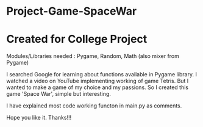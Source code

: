 # Project-Game-SpaceWar
# Created for College Project


Modules/Libraries needed : Pygame, Random, Math (also mixer from Pygame)

I searched Google for learning about functions available in Pygame library.
I watched a video on YouTube implementing working of game Tetris.
But I wanted to make a game of my choice and my passions.
So I created this game 'Space War', simple but interesting.

I have explained most code working functon in main.py as comments.

Hope you like it.
Thanks!!!

